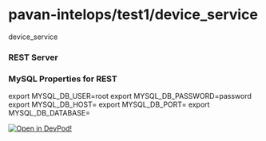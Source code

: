 # pavan-intelops/test1/device_service
device_service


### REST Server



    
### MySQL Properties for REST
export MYSQL_DB_USER=root
export MYSQL_DB_PASSWORD=password
export MYSQL_DB_HOST=
export MYSQL_DB_PORT=
export MYSQL_DB_DATABASE=
    










[![Open in DevPod!](https://devpod.sh/assets/open-in-devpod.svg)](https://devpod.sh/open#https://github.com/pavan-intelops/test1/device_service)